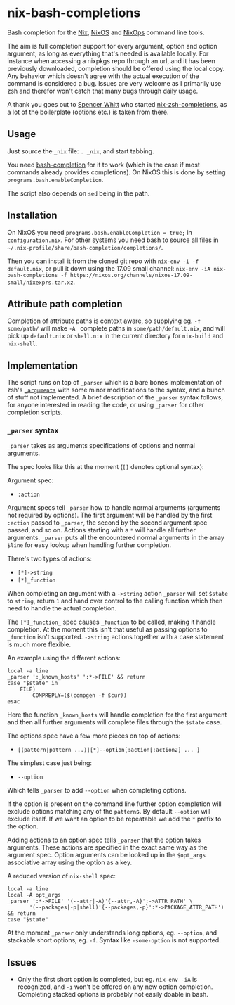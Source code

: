 # nix-bash-completions
Bash completion for the [Nix](https://nixos.org/nix/), [NixOS](https://nixos.org/) and [NixOps](https://nixos.org/nixops/) command line tools.

The aim is full completion support for every argument, option and option argument, as long as everything that's needed is available locally. For instance when accessing a nixpkgs repo through an url, and it has been previously downloaded, completion should be offered using the local copy. Any behavior which doesn't agree with the actual execution of the command is considered a bug. Issues are very welcome as I primarily use zsh and therefor won't catch that many bugs through daily usage.

A thank you goes out to [Spencer Whitt](https://github.com/spwhitt) who started [nix-zsh-completions](https://github.com/spwhitt/nix-zsh-completions), as a lot of the boilerplate (options etc.) is taken from there.

## Usage

Just source the `_nix` file: `. _nix`, and start tabbing.

You need [bash-completion](https://github.com/scop/bash-completion) for it to work (which is the case if most commands already provides completions). On NixOS this is done by setting `programs.bash.enableCompletion`.

The script also depends on `sed` being in the path.

## Installation

On NixOS you need `programs.bash.enableCompletion = true;` in `configuration.nix`. For other systems you need bash to source all files in  `~/.nix-profile/share/bash-completion/completions/`. 

Then you can install it from the cloned git repo with `nix-env -i -f default.nix`, or pull it down using the 17.09 small channel: `nix-env -iA nix-bash-completions -f https://nixos.org/channels/nixos-17.09-small/nixexprs.tar.xz`.

## Attribute path completion

Completion of attribute paths is context aware, so supplying eg. `-f some/path/` will make `-A ` complete paths in `some/path/default.nix`, and will pick up `default.nix` or `shell.nix` in the current directory for `nix-build` and `nix-shell`.

## Implementation

The script runs on top of `_parser` which is a bare bones implementation of zsh's [`_arguments`](http://zsh.sourceforge.net/Doc/Release/Completion-System.html#Completion-Functions) with some minor modifications to the syntax, and a bunch of stuff not implemented. A brief description of the `_parser` syntax follows, for anyone interested in reading the code, or using `_parser` for other completion scripts.

### `_parser` syntax
`_parser` takes as arguments specifications of options and normal arguments.

The spec looks like this at the moment (`[]` denotes optional syntax):

Argument spec:
- `:action`

Argument specs tell `_parser` how to handle normal arguments (arguments not required by options). The first argument will be handled by the first `:action` passed to `_parser`, the second by the second argument spec passed, and so on. Actions starting with a `*` will handle all further arguments. `_parser` puts all the encountered normal arguments in the array `$line` for easy lookup when handling further completion.

There's two types of actions:

- `[*]->string`
- `[*]_function`

When completing an argument with a `->string` action `_parser` will set `$state` to `string`, return `1` and hand over control to the calling function which then need to handle the actual completion.

The `[*]_function_` spec causes `_function` to be called, making it handle completion. At the moment this isn't that useful as passing options to `_function` isn't supported. `->string` actions together with a case statement is much more flexible.

An example using the different actions:
```shell
local -a line
_parser ':_known_hosts' ':*->FILE' && return
case "$state" in
    FILE)
        COMPREPLY=($(compgen -f $cur))
esac
```
Here the function `_known_hosts` will handle completion for the first argument and then all further arguments will complete files through the `$state` case.

The options spec have a few more pieces on top of actions:
- `[(pattern|pattern ...)][*]--option[:action[:action2] ... ]`

The simplest case just being:
- `--option`

Which tells `_parser` to add `--option` when completing options.

If the option is present on the command line further option completion will exclude options matching any of the `pattern`s. By default `--option` will exclude itself. If we want an option to be repeatable we add the `*` prefix to the option.

Adding actions to an option spec tells `_parser` that the option takes arguments. These actions are specified in the exact same way as the argument spec. Option arguments can be looked up in the `$opt_args` associative array using the option as a key.

A reduced version of `nix-shell` spec:
```shell
local -a line
local -A opt_args
_parser ':*->FILE' '(--attr|-A)'{--attr,-A}':->ATTR_PATH' \
       '(--packages|-p|shell)'{--packages,-p}':*->PACKAGE_ATTR_PATH') && return
case "$state"
```

At the moment `_parser` only understands long options, eg. `--option`, and stackable short options, eg. `-f`. Syntax like `-some-option` is not supported.

## Issues

- Only the first short option is completed, but eg. `nix-env -iA` is recognized, and `-i` won't be offered on any new option completion. Completing stacked options is probably not easily doable in bash.
